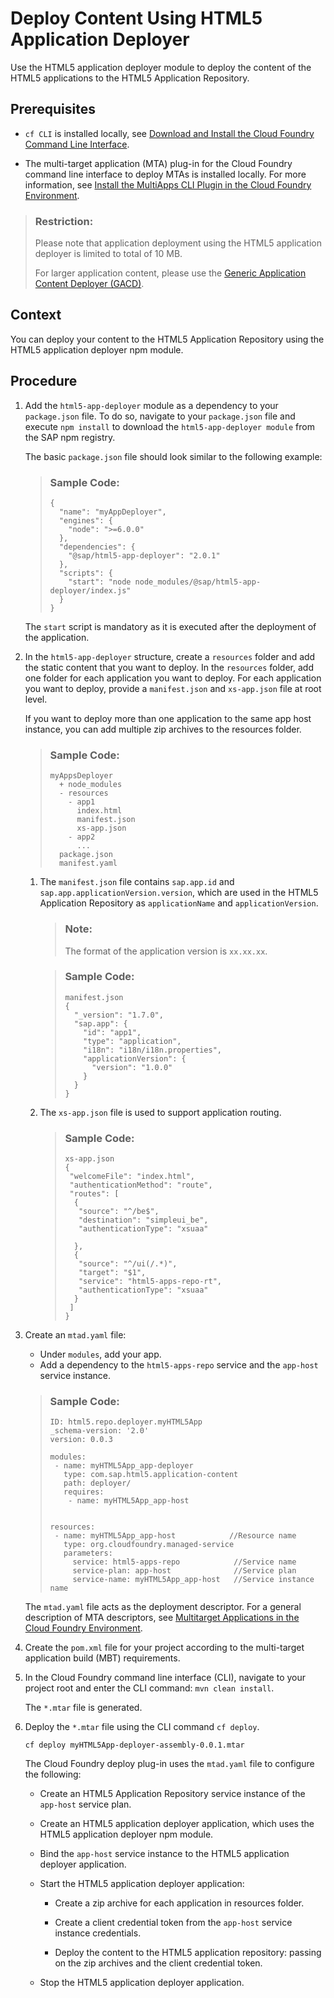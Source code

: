 <!-- loio9b178ab3388c4647b0c52f2c85641844 -->

# Deploy Content Using HTML5 Application Deployer

Use the HTML5 application deployer module to deploy the content of the HTML5 applications to the HTML5 Application Repository.



<a name="loio9b178ab3388c4647b0c52f2c85641844__prereq_ksl_xjb_kdb"/>

## Prerequisites

-   `cf CLI` is installed locally, see [Download and Install the Cloud Foundry Command Line Interface](../50-administration-and-ops/Download_and_Install_the_Cloud_Foundry_Command_Line_Interface_4ef907a.md).

-   The multi-target application \(MTA\) plug-in for the Cloud Foundry command line interface to deploy MTAs is installed locally. For more information, see [Install the MultiApps CLI Plugin in the Cloud Foundry Environment](../50-administration-and-ops/Install_the_MultiApps_CLI_Plugin_in_the_Cloud_Foundry_Environment_27f3af3.md).


> ### Restriction:  
> Please note that application deployment using the HTML5 application deployer is limited to total of 10 MB.
> 
> For larger application content, please use the [Generic Application Content Deployer \(GACD\)](Deploy_Content_Using_Generic_Application_Content_Deployer_07c6796.md).



## Context

You can deploy your content to the HTML5 Application Repository using the HTML5 application deployer npm module.



## Procedure

1.  Add the `html5-app-deployer` module as a dependency to your `package.json` file. To do so, navigate to your `package.json` file and execute `npm install` to download the `html5-app-deployer module` from the SAP npm registry.

    The basic `package.json` file should look similar to the following example:

    > ### Sample Code:  
    > ```
    > {
    >   "name": "myAppDeployer",
    >   "engines": {
    >     "node": ">=6.0.0"
    >   },
    >   "dependencies": {
    >     "@sap/html5-app-deployer": "2.0.1"
    >   },
    >   "scripts": {
    >     "start": "node node_modules/@sap/html5-app-deployer/index.js"
    >   }
    > }
    > 
    > ```

    The `start` script is mandatory as it is executed after the deployment of the application.

2.  In the `html5-app-deployer` structure, create a `resources` folder and add the static content that you want to deploy. In the `resources` folder, add one folder for each application you want to deploy. For each application you want to deploy, provide a `manifest.json` and `xs-app.json` file at root level.

    If you want to deploy more than one application to the same app host instance, you can add multiple zip archives to the resources folder.

    > ### Sample Code:  
    > ```
    > myAppsDeployer
    >   + node_modules
    >   - resources
    >     - app1
    >       index.html
    >       manifest.json
    >       xs-app.json
    >     - app2
    >       ...
    >   package.json
    >   manifest.yaml
    > ```

    1.  The `manifest.json` file contains `sap.app.id` and `sap.app.applicationVersion.version`, which are used in the HTML5 Application Repository as `applicationName` and `applicationVersion`.

        > ### Note:  
        > The format of the application version is `xx.xx.xx`.

        > ### Sample Code:  
        > ```
        > manifest.json
        > {
        >   "_version": "1.7.0",
        >   "sap.app": {
        >     "id": "app1",
        >     "type": "application",
        >     "i18n": "i18n/i18n.properties",
        >     "applicationVersion": {
        >       "version": "1.0.0"
        >     }
        >   }
        > }
        > ```

    2.  The `xs-app.json` file is used to support application routing.

        > ### Sample Code:  
        > ```
        > xs-app.json
        > {
        >  "welcomeFile": "index.html",
        >  "authenticationMethod": "route",
        >  "routes": [
        >   {
        >    "source": "^/be$",
        >    "destination": "simpleui_be",
        >    "authenticationType": "xsuaa"
        > 
        >   },
        >   {
        >    "source": "^/ui(/.*)",
        >    "target": "$1",
        >    "service": "html5-apps-repo-rt",
        >    "authenticationType": "xsuaa"
        >   }
        >  ]
        > }
        > ```


3.  Create an `mtad.yaml` file:

    -   Under `modules`, add your app.
    -   Add a dependency to the `html5-apps-repo` service and the `app-host` service instance.

    > ### Sample Code:  
    > ```
    > ID: html5.repo.deployer.myHTML5App
    > _schema-version: '2.0'
    > version: 0.0.3
    >  
    > modules:
    >  - name: myHTML5App_app-deployer
    >    type: com.sap.html5.application-content
    >    path: deployer/
    >    requires:
    >     - name: myHTML5App_app-host
    >  
    >  
    > resources:
    >  - name: myHTML5App_app-host            //Resource name
    >    type: org.cloudfoundry.managed-service
    >    parameters:
    >      service: html5-apps-repo            //Service name
    >      service-plan: app-host              //Service plan
    >      service-name: myHTML5App_app-host   //Service instance name
    > 
    > ```

    The `mtad.yaml` file acts as the deployment descriptor. For a general description of MTA descriptors, see [Multitarget Applications in the Cloud Foundry Environment](Multitarget_Applications_in_the_Cloud_Foundry_Environment_d04fc0e.md).

4.  Create the `pom.xml` file for your project according to the multi-target application build \(MBT\) requirements.

5.  In the Cloud Foundry command line interface \(CLI\), navigate to your project root and enter the CLI command: `mvn clean install`.

    The `*.mtar` file is generated.

6.  Deploy the `*.mtar` file using the CLI command `cf deploy`.

    `cf deploy myHTML5App-deployer-assembly-0.0.1.mtar`

    The Cloud Foundry deploy plug-in uses the `mtad.yaml` file to configure the following:

    -   Create an HTML5 Application Repository service instance of the `app-host` service plan.

    -   Create an HTML5 application deployer application, which uses the HTML5 application deployer npm module.

    -   Bind the `app-host` service instance to the HTML5 application deployer application.

    -   Start the HTML5 application deployer application:

        -   Create a zip archive for each application in resources folder.

        -   Create a client credential token from the `app-host` service instance credentials.

        -   Deploy the content to the HTML5 application repository: passing on the zip archives and the client credential token.


    -   Stop the HTML5 application deployer application.



